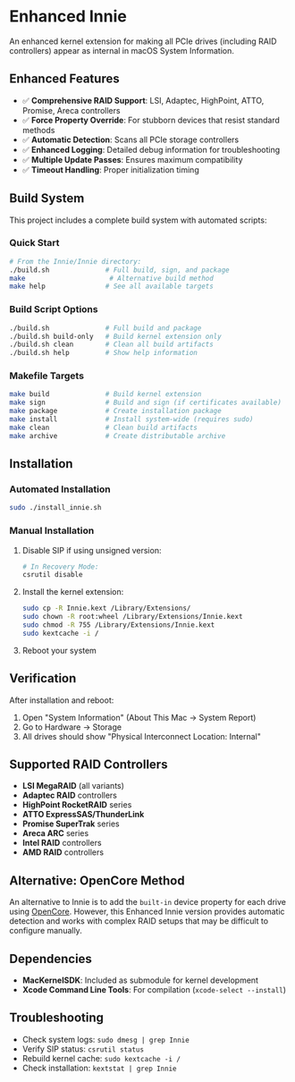 Enhanced Innie
==============

An enhanced kernel extension for making all PCIe drives (including RAID controllers) appear as internal in macOS System Information.

## Enhanced Features

- ✅ **Comprehensive RAID Support**: LSI, Adaptec, HighPoint, ATTO, Promise, Areca controllers
- ✅ **Force Property Override**: For stubborn devices that resist standard methods  
- ✅ **Automatic Detection**: Scans all PCIe storage controllers
- ✅ **Enhanced Logging**: Detailed debug information for troubleshooting
- ✅ **Multiple Update Passes**: Ensures maximum compatibility
- ✅ **Timeout Handling**: Proper initialization timing

## Build System

This project includes a complete build system with automated scripts:

### Quick Start
```bash
# From the Innie/Innie directory:
./build.sh              # Full build, sign, and package
make                     # Alternative build method
make help               # See all available targets
```

### Build Script Options
```bash
./build.sh              # Full build and package
./build.sh build-only   # Build kernel extension only  
./build.sh clean        # Clean all build artifacts
./build.sh help         # Show help information
```

### Makefile Targets
```bash
make build              # Build kernel extension
make sign               # Build and sign (if certificates available)
make package            # Create installation package
make install            # Install system-wide (requires sudo)
make clean              # Clean build artifacts
make archive            # Create distributable archive
```

## Installation

### Automated Installation
```bash
sudo ./install_innie.sh
```

### Manual Installation
1. Disable SIP if using unsigned version:
   ```bash
   # In Recovery Mode:
   csrutil disable
   ```

2. Install the kernel extension:
   ```bash
   sudo cp -R Innie.kext /Library/Extensions/
   sudo chown -R root:wheel /Library/Extensions/Innie.kext
   sudo chmod -R 755 /Library/Extensions/Innie.kext
   sudo kextcache -i /
   ```

3. Reboot your system

## Verification

After installation and reboot:
1. Open "System Information" (About This Mac → System Report)
2. Go to Hardware → Storage  
3. All drives should show "Physical Interconnect Location: Internal"

## Supported RAID Controllers

- **LSI MegaRAID** (all variants)
- **Adaptec RAID** controllers
- **HighPoint RocketRAID** series
- **ATTO ExpressSAS/ThunderLink**
- **Promise SuperTrak** series
- **Areca ARC** series
- **Intel RAID** controllers
- **AMD RAID** controllers

## Alternative: OpenCore Method

An alternative to Innie is to add the `built-in` device property for each drive using [OpenCore](https://github.com/acidanthera/OpenCorePkg). However, this Enhanced Innie version provides automatic detection and works with complex RAID setups that may be difficult to configure manually.

## Dependencies

- **MacKernelSDK**: Included as submodule for kernel development
- **Xcode Command Line Tools**: For compilation (`xcode-select --install`)

## Troubleshooting

- Check system logs: `sudo dmesg | grep Innie`
- Verify SIP status: `csrutil status`
- Rebuild kernel cache: `sudo kextcache -i /`
- Check installation: `kextstat | grep Innie`
